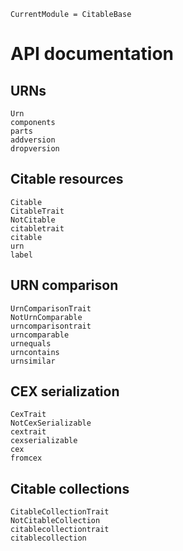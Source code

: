 
```@meta
CurrentModule = CitableBase
```
# API documentation 

## URNs

```@docs
Urn
components
parts
addversion
dropversion
```


## Citable resources

```@docs
Citable
CitableTrait
NotCitable
citabletrait
citable
urn
label
```


## URN comparison

```@docs
UrnComparisonTrait
NotUrnComparable
urncomparisontrait
urncomparable
urnequals
urncontains
urnsimilar
```



## CEX serialization

```@docs
CexTrait
NotCexSerializable
cextrait
cexserializable
cex
fromcex
```




## Citable collections

```@docs
CitableCollectionTrait
NotCitableCollection
citablecollectiontrait
citablecollection
```